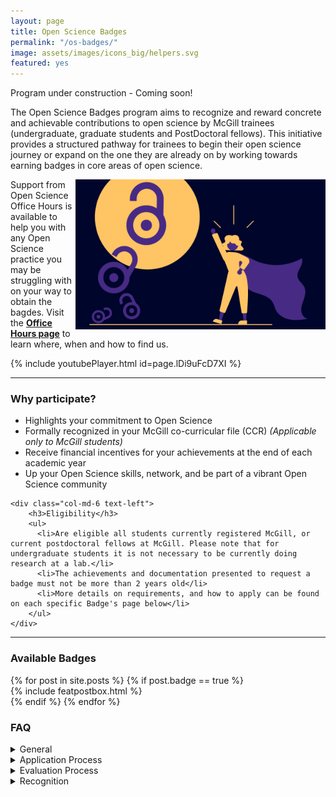```yaml
---
layout: page
title: Open Science Badges
permalink: "/os-badges/"
image: assets/images/icons_big/helpers.svg
featured: yes
---
```

<!--- This first line will be displayed on the landing page with the Post title--->
Program under construction - Coming soon!

<div class="row align-items-end justify-content-between">
    <div class="col-md-8">
      <p class="lead text-lg-left text-left">
        The Open Science Badges program aims to recognize and reward concrete and achievable contributions to open science by McGill trainees (undergraduate, graduate students and PostDoctoral fellows).
        This initiative provides a structured pathway for trainees to begin their open science journey or expand on the one they are already on by working towards earning badges in core areas of open science.
      </p>
    </div>
    <div class="col-md-4 text-right pl-0 pl-lg-6 mt-4 mb-3">
      <a href="https://www.youtube.com/watch?v=5X0kNwo9Hp8&ab_channel=MontrealNeuro"><img width="400" src="../assets/images/icons_big/news_osoh_launch.png" alt="IMAGE ALT TEXT" style="float: right;"></a>
    </div>
</div>

Support from Open Science Office Hours is available to help you with any Open Science practice you may be struggling with on your way to obtain the bagdes.
Visit the **[Office Hours page](https://openscienceofficehours.github.io/osoh_website/office-hours/)** to learn where, when and how to find us.

{% include youtubePlayer.html id=page.lDi9uFcD7XI %}

<hr>

<div class="row align-items-end justify-content-between">
    <div class="col-md-6">
        <h3>Why participate?</h3>
        <ul>
          <li>Highlights your commitment to Open Science</li>
          <li>Formally recognized in your McGill co-curricular file (CCR) <i>(Applicable only to McGill students)</i></li>
          <li>Receive financial incentives for your achievements at the end of each academic year</li>
          <li>Up your Open Science skills, network, and be part of a vibrant Open Science community</li>
        </ul> 
    </div>
    
    <div class="col-md-6 text-left">
        <h3>Eligibility</h3>
        <ul>
          <li>Are eligible all students currently registered McGill, or current postdoctoral fellows at McGill. Please note that for undergraduate students it is not necessary to be currently doing research at a lab.</li>
          <li>The achievements and documentation presented to request a badge must not be more than 2 years old</li>
          <li>More details on requirements, and how to apply can be found on each specific Badge's page below</li>
        </ul>
    </div>
</div>

<hr>

### Available Badges
<!-- Featured Posts
================================================== -->
<section class="row justify-content-center text-center">
  {% for post in site.posts %}
      {% if post.badge == true %}
          <div class="col-md-4 mb-5">
          {% include featpostbox.html %}
          </div>
      {% endif %}
  {% endfor %}
</section>

### FAQ

<details>
<summary>General</summary>

<h5>Why is open science important?</h5>
Open Science implements transparency and reproducibility in scientific research, while contributing to the standardization 
and integrity of scientific research and the creation of a highly collaborative community to ultimately advance science for the benefit of humanity.
Implementing Open Science is also beneficial for you and your lab: it makes your research more efficient, and more likely cited.

<h5>Do badges expire?</h5>
No, they do not.

<h5>Can I get support to help me improve the skills needed to earn a badge?</h5>
Yes, support is available through the Open Science Office Hours (OSOH) drop-in sessions.

</details>

<details>
<summary>Application Process</summary>

<h5>Who can apply for an open science badge?</h5>
All trainees and undergraduate students currently registered at McGill.

</details>

<details>
<summary>Evaluation Process</summary>

<h5>Who evaluates the Badges?</h5>
The evaluation committee is composed of members of the Trainee Council and the TOSI team.

<h5>How is the documentation scored?</h5>
A scoring rubric for each specific badge can be found on the badge's page.

</details>

<details>
<summary>Recognition</summary>

<h5>What are the advantages of earning an open science badge?</h5>
Badges will allow you to participate or increase your involvement in the open science community. It will also be a great asset to your professional profiles like ResearchGate and LinkedIn, ORCID and resume.

<h5>Can my participation in the program earn me school credits?</h5>
The Open Science badges do not count towards McGill credits, but can be formally recognized through the McGill Cross-Curricular record.

</details>
